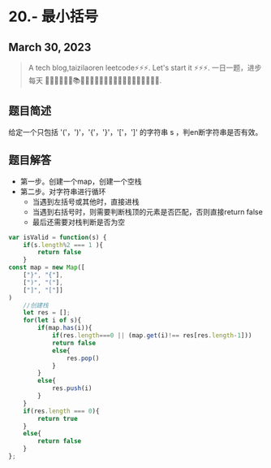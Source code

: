 # 20.- 最小括号
## March 30, 2023


> A tech blog,taizilaoren leetcode⚡⚡⚡.
> Let's start it ⚡⚡⚡.
> 一日一题，进步每天 📔📕📖📗📘📙📚📓📒📃📜📄🔖🍊🍋🍎🍑🍉🥦🌽🥙🤩😚🤗.

## 题目简述
给定一个只包括 '('，')'，'{'，'}'，'['，']' 的字符串 s ，判en断字符串是否有效。
## 题目解答
- 第一步。创建一个map，创建一个空栈
- 第二步。对字符串进行循环
    + 当遇到左括号或其他时，直接进栈
    + 当遇到右括号时，则需要判断栈顶的元素是否匹配，否则直接return false
    + 最后还需要对栈判断是否为空

```js
var isValid = function(s) {
    if(s.length%2 === 1 ){
        return false
    }
const map = new Map([
    ["}", "{"],
    [")", "("],
    ["]", "["]]
)
    //创建栈
    let res = [];
    for(let i of s){  
        if(map.has(i)){
            if(res.length===0 || (map.get(i)!== res[res.length-1]))
            return false
            else{
                res.pop()
            }
        }
        else{
            res.push(i)
        }
    }
    if(res.length === 0){
        return true
    }
    else{
        return false
    }
};
```